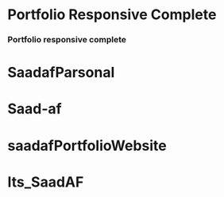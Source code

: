 # Portfolio Responsive Complete
### Portfolio responsive complete

# SaadafParsonal
# Saad-af
# saadafPortfolioWebsite
# Its_SaadAF
